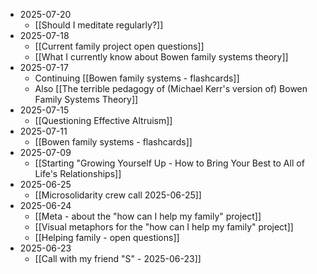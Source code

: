- 2025-07-20 
	- [[Should I meditate regularly?]]
- 2025-07-18
	- [[Current family project open questions]]
	- [[What I currently know about Bowen family systems theory]]
- 2025-07-17 
	- Continuing [[Bowen family systems - flashcards]]
	- Also [[The terrible pedagogy of (Michael Kerr's version of) Bowen Family Systems Theory]]
- 2025-07-15
	- [[Questioning Effective Altruism]]
- 2025-07-11
	- [[Bowen family systems - flashcards]]
- 2025-07-09
	- [[Starting "Growing Yourself Up - How to Bring Your Best to All of Life's Relationships]]
- 2025-06-25
	- [[Microsolidarity crew call 2025-06-25]]
- 2025-06-24
	- [[Meta - about the "how can I help my family" project]]
	- [[Visual metaphors for the "how can I help my family" project]]
	- [[Helping family - open questions]]
- 2025-06-23
	- [[Call with my friend "S" - 2025-06-23]]